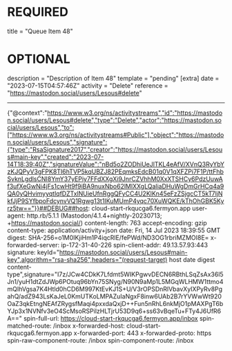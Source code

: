 
# REQUIRED
title = "Queue Item 48"
# OPTIONAL
description = "Description of Item 48"
template = "pending"
[extra]
date = "2023-07-15T04:57:46Z"
activity = "Delete"
reference = "https://mastodon.social/users/Lesous#delete"

---
{"@context":"https://www.w3.org/ns/activitystreams","id":"https://mastodon.social/users/Lesous#delete","type":"Delete","actor":"https://mastodon.social/users/Lesous","to":["https://www.w3.org/ns/activitystreams#Public"],"object":"https://mastodon.social/users/Lesous","signature":{"type":"RsaSignature2017","creator":"https://mastodon.social/users/Lesous#main-key","created":"2023-07-14T18:39:40Z","signatureValue":"nBd5o2ZODhiUeJlTKL4eAfV/XVnQ3RyYbYzKJQPyV3gFPK8TI6hTVP5kqUBZJ82PEqmksEdcB01q0V1qXFZPi7F1P/ttFhbSvknLgdlsCNI8YmY37yEPiy7FFdXXgXi9JnrCZVhhM0XxXTSHCy6PdzUuwAf3ufXeGwNi4jFs1cwHt9f9iBA9nuxNbo62lMlXXgLQaliaDHuWgDmGrHCq4a9QA0yQHvimyyqtlqfDZTxlNUieUfnRggQFyCC4U2KlKn45eFzZSjgcCT5kT7ljNkfJjP9SYfbpoFdcynvVQ1Rgwg13t1IKuMUmP4yqc70XuWQKE/kThOhGBK5Kyrz5tw=="}}##DEBUG##host: cloud-start-rkqucga6.fermyon.app
user-agent: http.rb/5.1.1 (Mastodon/4.1.4+nightly-20230713; +https://mastodon.social/)
content-length: 763
accept-encoding: gzip
content-type: application/activity+json
date: Fri, 14 Jul 2023 18:39:55 GMT
digest: SHA-256=o1M0IKjiHm1P4iqcRlE/fePWd/ND3OG1rbriMZMOI8E=
x-forwarded-server: ip-172-31-40-226
spin-client-addr: 49.13.57.93:443
signature: keyId="https://mastodon.social/users/Lesous#main-key",algorithm="rsa-sha256",headers="(request-target) host date digest content-type",signature="I7z/JCw4CDkK7Lfdmt5WIKPgwvDECN6RBthLSqZsAx36l5Jn1/yuH1dtZdJWp6POtuq96bYn75SNyg/N90N9aMp1L5MGqWLHMW1ttmo4mQIhVgsa7K4Htld0hCD6M997KtEvKJ1S+U/V3rOPSDnRlVbavXyIXPyRv8PgahQ/adZ943LsKaJeL0KmUTKoLMPAZuIaNgxF8inw6UAb2B7rYVWwWt920OaZ3qkEtngNEAfZRygsfMaqi4pxxdaQxjD++Fun5nRhL6nkMjO1pMAXPgT6bYJp3x1NVNfv3eO4ScMsoRSPilzHLTjrU53D9q6+ss63vBqeTu+FTy4J6UfR6A=="
spin-full-url: https://cloud-start-rkqucga6.fermyon.app/inbox
spin-matched-route: /inbox
x-forwarded-host: cloud-start-rkqucga6.fermyon.app
x-forwarded-port: 443
x-forwarded-proto: https
spin-raw-component-route: /inbox
spin-component-route: /inbox


